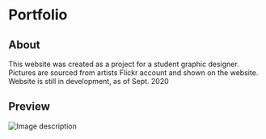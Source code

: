 # Portfolio

## About

This website was created as a project for a student graphic designer.
Pictures are sourced from artists Flickr account and shown on the website.
Website is still in development, as of Sept. 2020

## Preview

![Image description](public/images/demo.PNG)
